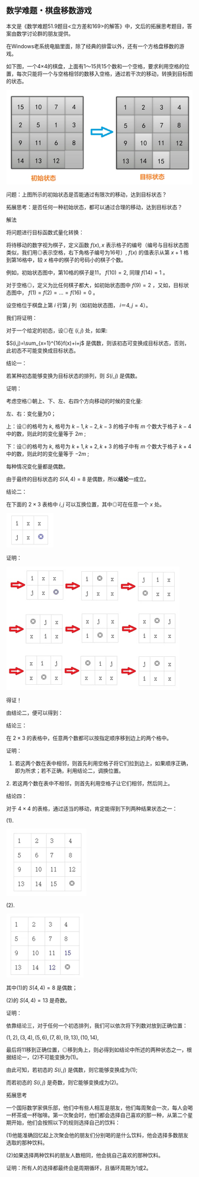 ## 数学难题・棋盘移数游戏

本文是《数学难题51.9题目<立方差和169>的解答》中，文后的拓展思考题目，答案由数学讨论群的朋友提供。

在Windows老系统电脑里面，除了经典的排雷以外，还有一个方格盘移数的游戏。

如下图，一个4×4的棋盘，上面有1～15共15个数和一个空格，要求利用空格的位置，每次只能将一个与空格相邻的数移入空格，通过若干次的移动，转换到目标图的状态。

![图1](/pics/p53-1.png)

问题：上图所示的初始状态是否能通过有限次的移动，达到目标状态？

拓展思考：是否任何一种初始状态，都可以通过合理的移动，达到目标状态？

解法

将问题进行目标函数式量化转换：

将待移动的数字视为棋子，定义函数 $f(x),x$ 表示格子的编号（编号与目标状态图类似，我们用◎表示空格，右下角格子编号为16号）, $f(x)$ 的值表示从第 $x+1$ 格到第16格中，较 $x$ 格中的棋子的号码小的棋子个数。

例如，初始状态图中，第10格的棋子是11， $f(10)=2,$ 同理 $f(14)=1$ 。

对于空格◎，定义为比任何棋子都大，如初始状态图中 $f(9)=2$ ，又如，目标状态图中， $f(1)=f(2)=...=f(16)=0$ 。

设空格位于棋盘上第 $i$ 行第 $j$ 列（如初始状态图， $i＝4,j=4$）。

我们将证明：

对于一个给定的初态，设◎在 $(i,j)$ 处，如果:

$S(i,j)=\sum_{x=1}^{16}f(x)+i+j$ 是偶数，则该初态可变换成目标状态，否则，此初态不可能变换成目标状态。

结论一：

若某种初态能够变换为目标状态的排列，则 $S(i,j)$ 是偶数。

证明：

考虑空格◎朝上、下、左、右四个方向移动的时候的变化量:

左、右：变化量为0；

上：设◎的格号为 $k,$ 格号为 $k-1,k-2,k-3$ 的格子中有 $m$ 个数大于格子 $k-4$ 中的数，则此时的变化量等于 $2m$ ;

下：设◎的格号为 $k,$ 格号为 $k+1,k+2,k+3$ 的格子中有 $m$ 个数大于格子 $k+4$ 中的数，则此时的变化量等于 $-2m$ ;

每种情况变化量都是偶数。

由于最终的目标状态的 $S(4,4)=8$ 是偶数，所以**结论**一成立。

结论二：

在下面的 $2\times 3$ 表格中 $i,j$ 可以互换位置，其中◎可在任意一个 $x$ 处。

![图2](/pics/p53-2.png)

证明：

![图3](/pics/p53-3.png)

得证！

由结论二，便可以得到：

结论三：

在 $2\times 3$ 的表格中，任意两个数都可以按指定顺序移到边上的两个格中。

证明：

1. 若这两个数在表中相邻，则首先利用空格子将它们拉到边上，如果顺序正确，即为所求；若不正确，利用结论二，调换位置。

2. 若这两个数在表中不相邻，则首先利用空格子让它们相邻，然后同上。

结论四：

对于 $4\times 4$ 的表格，通过适当的移动，肯定能得到下列两种结果状态之一：

(1).

![图4](/pics/p53-4.png)

(2). 

![图5](/pics/p53-5.png)

其中(1)的 $S(4,4)=8$ 是偶数；

(2)的 $S(4,4)=13$ 是奇数。

证明：

依靠结论三，对于任何一个初态排列，我们可以依次将下列数对放到正确位置：

$(1,2),(3,4),(5,6),(7,8),(9,13),(10,14),$ 

最后将11移到正确位置，◎移到角上，则必得到如结论中所述的两种状态之一，根据结论一，(2)不可能变换为(1)。

由此可知，若初态的 $S(i,j)$ 是偶数，则它能够变换成为(1);

而若初态的 $S(i,j)$ 是奇数，则它能够变换成为(2)。

拓展思考

一个国际数学家俱乐部，他们中有些人相互是朋友，他们每周聚会一次，每人会喝一杯茶或一杯咖啡。第一次聚会时，他们都会选择自己喜欢的那一种，从第二个星期开始，他们会按照以下的规则选择自己的饮料：  

(1)他能准确回忆起上次聚会他的朋友们分别喝的是什么饮料，他会选择多数朋友选取的那种饮料。  

(2)如果选择两种饮料的朋友人数相同，他会挑自己喜欢的那种饮料。

证明：所有人的选择都最终会是周期循环，且循环周期为1或2。




